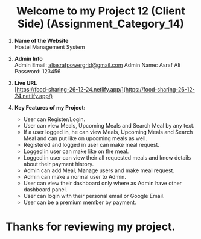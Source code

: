 
<div align="center">

# Welcome to my Project 12 (Client Side) (Assignment_Category_14) 

</div>

1. **Name of the Website** <br>
   Hostel Management System

2. **Admin Info** <br>
   Admin Email: aliasrafpowergrid@gmail.com
   Admin Name: Asraf Ali
   Password: 123456

3. **Live URL** <br>
   [https://food-sharing-26-12-24.netlify.app/](https://food-sharing-26-12-24.netlify.app/)

4. **Key Features of my Project:**
   - User can Register/Login.
   - User can view Meals, Upcoming Meals and Search Meal by any text.
   - If a user logged in, he can view Meals, Upcoming Meals and Search Meal and can put like on upcoming meals as well.
   - Registered and logged in user can make meal request.
   - Logged in user can make like on the meal.
   - Logged in user can view their all requested meals and know details about their payment history.
   - Admin can add Meal, Manage users and make meal request.
   - Admin can make a normal user to Admin. 
   - User can view their dashboard only where as Admin have other dashboard panel.
   - User can login with their personal email or Google Email.
   - User can be a premium member by payment.

# Thanks for reviewing my project.
